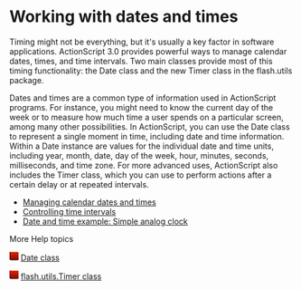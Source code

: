 # Working with dates and times

Timing might not be everything, but it's usually a key factor in software
applications. ActionScript 3.0 provides powerful ways to manage calendar dates,
times, and time intervals. Two main classes provide most of this timing
functionality: the Date class and the new Timer class in the flash.utils
package.

Dates and times are a common type of information used in ActionScript programs.
For instance, you might need to know the current day of the week or to measure
how much time a user spends on a particular screen, among many other
possibilities. In ActionScript, you can use the Date class to represent a single
moment in time, including date and time information. Within a Date instance are
values for the individual date and time units, including year, month, date, day
of the week, hour, minutes, seconds, milliseconds, and time zone. For more
advanced uses, ActionScript also includes the Timer class, which you can use to
perform actions after a certain delay or at repeated intervals.

- [Managing calendar dates and times](./managing-calendar-dates-and-times.md)
- [Controlling time intervals](./controlling-time-intervals.md)
- [Date and time example: Simple analog clock](./date-and-time-example-simple-analog-clock.md)

More Help topics

![](../../img/flashplatformLinkIndicator.png)
[Date class](https://airsdk.dev/reference/actionscript/3.0/Date.html)

![](../../img/flashplatformLinkIndicator.png)
[flash.utils.Timer class](https://airsdk.dev/reference/actionscript/3.0/flash/utils/Timer.html)
